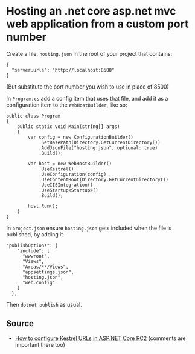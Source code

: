 ﻿# Hosting an .net core asp.net mvc web application from a custom port number

Create a file, `hosting.json` in the root of your project that contains:

    {
      "server.urls": "http://localhost:8500"
    }

(But substitute the port number you wish to use in place of 8500)

In `Program.cs` add a config item that uses that file, and add it as a configuration item to the `WebHostBuilder`, like so:

    public class Program
    {
        public static void Main(string[] args)
        {
            var config = new ConfigurationBuilder()
                .SetBasePath(Directory.GetCurrentDirectory())
                .AddJsonFile("hosting.json", optional: true)
                .Build();

            var host = new WebHostBuilder()
                .UseKestrel()
                .UseConfiguration(config)
                .UseContentRoot(Directory.GetCurrentDirectory())
                .UseIISIntegration()
                .UseStartup<Startup>()
                .Build();

            host.Run();
        }
    }

In `project.json` ensure `hosting.json` gets included when the file is published, by adding it.

    "publishOptions": {
        "include": [
          "wwwroot",
          "Views",
          "Areas/**/Views",
          "appsettings.json",
          "hosting.json",
          "web.config"
        ]
      },

Then `dotnet publish` as usual.

## Source

- [How to configure Kestrel URLs in ASP.NET Core RC2](http://benfoster.io/blog/how-to-configure-kestrel-urls-in-aspnet-core-rc2) (comments are important there too)